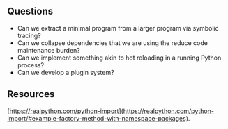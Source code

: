 
## Questions

- Can we extract a minimal program from a larger program via symbolic tracing?
- Can we collapse dependencies that we are using the reduce code maintenance burden?
- Can we implement something akin to hot reloading in a running Python process?
- Can we develop a plugin system?

## Resources

[https://realpython.com/python-import](https://realpython.com/python-import/#example-factory-method-with-namespace-packages).

